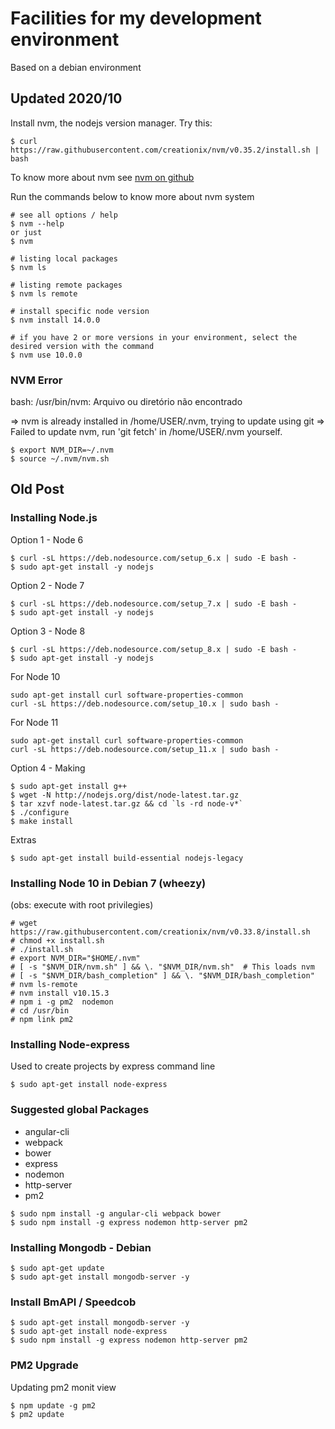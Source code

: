 # Facilities for my development environment 

Based on a debian environment

## Updated 2020/10

Install nvm, the nodejs version manager. Try this:

```command
$ curl https://raw.githubusercontent.com/creationix/nvm/v0.35.2/install.sh | bash
```
To know more about nvm see [nvm on github](https://github.com/nvm-sh/nvm)


Run the commands below to know more about nvm system

```command
# see all options / help
$ nvm --help 
or just
$ nvm

# listing local packages
$ nvm ls

# listing remote packages
$ nvm ls remote

# install specific node version
$ nvm install 14.0.0

# if you have 2 or more versions in your environment, select the desired version with the command
$ nvm use 10.0.0
```

### NVM Error

bash: /usr/bin/nvm: Arquivo ou diretório não encontrado

=> nvm is already installed in /home/USER/.nvm, trying to update using git
=> Failed to update nvm, run 'git fetch' in /home/USER/.nvm yourself.

```console
$ export NVM_DIR=~/.nvm
$ source ~/.nvm/nvm.sh
```

## Old Post

### Installing Node.js

Option 1 - Node 6

```console
$ curl -sL https://deb.nodesource.com/setup_6.x | sudo -E bash -
$ sudo apt-get install -y nodejs
```

Option 2 - Node 7

```console
$ curl -sL https://deb.nodesource.com/setup_7.x | sudo -E bash -
$ sudo apt-get install -y nodejs
```

Option 3 - Node 8

```console
$ curl -sL https://deb.nodesource.com/setup_8.x | sudo -E bash -
$ sudo apt-get install -y nodejs
```

For Node 10

```console
sudo apt-get install curl software-properties-common
curl -sL https://deb.nodesource.com/setup_10.x | sudo bash -
```

For Node 11

```console
sudo apt-get install curl software-properties-common
curl -sL https://deb.nodesource.com/setup_11.x | sudo bash -
```

Option 4 - Making

```console
$ sudo apt-get install g++
$ wget -N http://nodejs.org/dist/node-latest.tar.gz
$ tar xzvf node-latest.tar.gz && cd `ls -rd node-v*`
$ ./configure
$ make install
```
Extras

```console
$ sudo apt-get install build-essential nodejs-legacy
```
### Installing Node 10 in Debian 7 (wheezy)
(obs: execute with root privilegies)

```console
# wget https://raw.githubusercontent.com/creationix/nvm/v0.33.8/install.sh
# chmod +x install.sh
# ./install.sh
# export NVM_DIR="$HOME/.nvm"
# [ -s "$NVM_DIR/nvm.sh" ] && \. "$NVM_DIR/nvm.sh"  # This loads nvm
# [ -s "$NVM_DIR/bash_completion" ] && \. "$NVM_DIR/bash_completion"
# nvm ls-remote
# nvm install v10.15.3
# npm i -g pm2  nodemon
# cd /usr/bin
# npm link pm2
```

### Installing Node-express

Used to create projects by express command line

```console
$ sudo apt-get install node-express
```

### Suggested global Packages

  - angular-cli
  - webpack
  - bower
  - express
  - nodemon
  - http-server
  - pm2
  
```console
$ sudo npm install -g angular-cli webpack bower 
$ sudo npm install -g express nodemon http-server pm2
```

### Installing Mongodb - Debian

```console
$ sudo apt-get update  
$ sudo apt-get install mongodb-server -y 
```
### Install BmAPI / Speedcob

```console
$ sudo apt-get install mongodb-server -y
$ sudo apt-get install node-express
$ sudo npm install -g express nodemon http-server pm2
```

### PM2 Upgrade

Updating pm2 monit view

```console
$ npm update -g pm2  
$ pm2 update  
```
